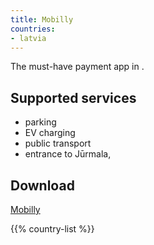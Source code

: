 ```yaml
---
title: Mobilly
countries:
- latvia
---
```


The must-have payment app in [](/countries/latvia/).

## Supported services

- parking
- EV charging
- public transport
- entrance to Jūrmala, [](/countries/latvia/)

## Download

[Mobilly](https://mobilly.lv/en/)

{{% country-list %}}
